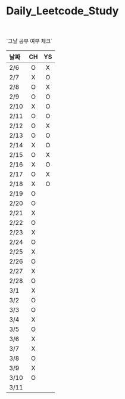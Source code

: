 # Daily_Leetcode_Study

<br />
<br />
`그날 공부 여부 체크`

| 날짜   | CH | YS |
|:-----|:--:|:--:|
| 2/6  | O  | X  |
| 2/7  | X  | O  |
| 2/8  | O  | X  |
| 2/9  | O  | O  |
| 2/10 | X  | O  |
| 2/11 | O  | O  |
| 2/12 | O  | X  |
| 2/13 | O  | O  |
| 2/14 | X  | O  |
| 2/15 | O  | X  |
| 2/16 | X  | O |
| 2/17 | O  | X |
| 2/18 | X  | O |
| 2/19 | O  |  |
| 2/20 | O  |  |
| 2/21 | X  |  |
| 2/22 | O  |  |
| 2/23 | X  |  |
| 2/24 | O  |  |
| 2/25 | X  |  |
| 2/26 | O  |  |
| 2/27 | X  |  |
| 2/28 | O  |  |
| 3/1  | X  |  |
| 3/2  | O  |  |
| 3/3  | O  |  |
| 3/4  | X  |  |
| 3/5  | O  |  |
| 3/6  | X  |  |
| 3/7  | X  |  |
| 3/8  | O  |  |
| 3/9  | X  |  |
| 3/10 | O  |  |
| 3/11 |    |  |
